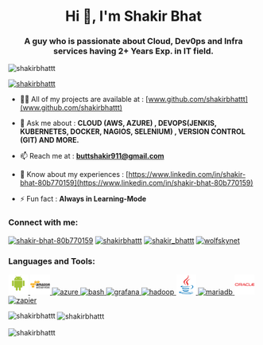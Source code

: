 <h1 align="center">Hi 👋, I'm Shakir Bhat</h1>
<h3 align="center">A guy who is passionate about Cloud, Dev0ps and Infra services having 2+ Years Exp. in IT field.</h3>

<p align="left"> <img src="https://komarev.com/ghpvc/?username=shakirbhattt&label=Profile%20views&color=0e75b6&style=flat" alt="shakirbhattt" /> </p>

<p align="left"> <a href="https://github.com/ryo-ma/github-profile-trophy"><img src="https://github-profile-trophy.vercel.app/?username=shakirbhattt" alt="shakirbhattt" /></a> </p>

- 👨‍💻 All of my projects are available at : [www.github.com/shakirbhattt](www.github.com/shakirbhattt)

- 💬 Ask me about : **CLOUD (AWS, AZURE) , DEVOPS(JENKIS, KUBERNETES, DOCKER, NAGIOS, SELENIUM) , VERSION CONTROL (GIT) AND MORE.**

- 📫 Reach me at :  **buttshakir911@gmail.com**

- 📄 Know about my experiences : [https://www.linkedin.com/in/shakir-bhat-80b770159](https://www.linkedin.com/in/shakir-bhat-80b770159)

- ⚡ Fun fact : **Always in Learning-Mode**

<h3 align="left">Connect with me:</h3>
<p align="left">
<a href="https://linkedin.com/in/shakir-bhat-80b770159" target="blank"><img align="center" src="https://raw.githubusercontent.com/rahuldkjain/github-profile-readme-generator/master/src/images/icons/Social/linked-in-alt.svg" alt="shakir-bhat-80b770159" height="30" width="40" /></a>
<a href="https://fb.com/shakirbhattt" target="blank"><img align="center" src="https://raw.githubusercontent.com/rahuldkjain/github-profile-readme-generator/master/src/images/icons/Social/facebook.svg" alt="shakirbhattt" height="30" width="40" /></a>
<a href="https://instagram.com/shakir_bhattt" target="blank"><img align="center" src="https://raw.githubusercontent.com/rahuldkjain/github-profile-readme-generator/master/src/images/icons/Social/instagram.svg" alt="shakir_bhattt" height="30" width="40" /></a>
<a href="https://www.youtube.com/c/wolfskynet" target="blank"><img align="center" src="https://raw.githubusercontent.com/rahuldkjain/github-profile-readme-generator/master/src/images/icons/Social/youtube.svg" alt="wolfskynet" height="30" width="40" /></a>
</p>

<h3 align="left">Languages and Tools:</h3>
<p align="left"> <a href="https://developer.android.com" target="_blank" rel="noreferrer"> <img src="https://raw.githubusercontent.com/devicons/devicon/master/icons/android/android-original-wordmark.svg" alt="android" width="40" height="40"/> </a> <a href="https://aws.amazon.com" target="_blank" rel="noreferrer"> <img src="https://raw.githubusercontent.com/devicons/devicon/master/icons/amazonwebservices/amazonwebservices-original-wordmark.svg" alt="aws" width="40" height="40"/> </a> <a href="https://azure.microsoft.com/en-in/" target="_blank" rel="noreferrer"> <img src="https://www.vectorlogo.zone/logos/microsoft_azure/microsoft_azure-icon.svg" alt="azure" width="40" height="40"/> </a> <a href="https://www.gnu.org/software/bash/" target="_blank" rel="noreferrer"> <img src="https://www.vectorlogo.zone/logos/gnu_bash/gnu_bash-icon.svg" alt="bash" width="40" height="40"/> </a> <a href="https://grafana.com" target="_blank" rel="noreferrer"> <img src="https://www.vectorlogo.zone/logos/grafana/grafana-icon.svg" alt="grafana" width="40" height="40"/> </a> <a href="https://hadoop.apache.org/" target="_blank" rel="noreferrer"> <img src="https://www.vectorlogo.zone/logos/apache_hadoop/apache_hadoop-icon.svg" alt="hadoop" width="40" height="40"/> </a> <a href="https://www.java.com" target="_blank" rel="noreferrer"> <img src="https://raw.githubusercontent.com/devicons/devicon/master/icons/java/java-original.svg" alt="java" width="40" height="40"/> </a> <a href="https://mariadb.org/" target="_blank" rel="noreferrer"> <img src="https://www.vectorlogo.zone/logos/mariadb/mariadb-icon.svg" alt="mariadb" width="40" height="40"/> </a> <a href="https://www.oracle.com/" target="_blank" rel="noreferrer"> <img src="https://raw.githubusercontent.com/devicons/devicon/master/icons/oracle/oracle-original.svg" alt="oracle" width="40" height="40"/> </a> <a href="https://zapier.com" target="_blank" rel="noreferrer"> <img src="https://www.vectorlogo.zone/logos/zapier/zapier-icon.svg" alt="zapier" width="40" height="40"/> </a> </p>

<p><img align="left" src="https://github-readme-stats.vercel.app/api/top-langs?username=shakirbhattt&show_icons=true&locale=en&layout=compact" alt="shakirbhattt" /></p>

<p>&nbsp;<img align="center" src="https://github-readme-stats.vercel.app/api?username=shakirbhattt&show_icons=true&locale=en" alt="shakirbhattt" /></p>

<p><img align="center" src="https://github-readme-streak-stats.herokuapp.com/?user=shakirbhattt&" alt="shakirbhattt" /></p>

